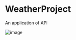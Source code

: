 # WeatherProject
An application of API


![image](https://user-images.githubusercontent.com/84848073/187041024-a04e425c-ff1b-4abe-806f-e4dc26d36f02.png)
